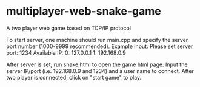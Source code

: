 # multiplayer-web-snake-game
A two player web game based on TCP/IP protocol

To start server, one machine should run main.cpp and specify the server port number (1000-9999 recommended).
  Example input:
    Please set server port: 1234
    Available IP:
      0: 127.0.0.1
      1: 192.168.0.9

After server is set, run snake.html to open the game html page.
Input the server IP/port (i.e. 192.168.0.9 and 1234) and a user name to connect.
After two player is connected, click on "start game" to play.
